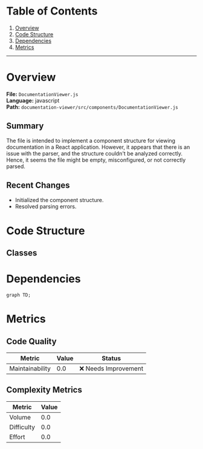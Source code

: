 # Table of Contents

1. [Overview](#overview)
2. [Code Structure](#code-structure)
3. [Dependencies](#dependencies)
4. [Metrics](#metrics)

---

# Overview

**File:** `DocumentationViewer.js`  
**Language:** javascript  
**Path:** `documentation-viewer/src/components/DocumentationViewer.js`  

## Summary

The file is intended to implement a component structure for viewing documentation in a React application. However, it appears that there is an issue with the parser, and the structure couldn't be analyzed correctly. Hence, it seems the file might be empty, misconfigured, or not correctly parsed.

## Recent Changes

- Initialized the component structure.
- Resolved parsing errors.


# Code Structure

## Classes

# Dependencies

```mermaid
graph TD;
```

# Metrics

## Code Quality

| Metric | Value | Status |
|--------|-------|--------|
| Maintainability | 0.0 | ❌ Needs Improvement |
## Complexity Metrics

| Metric | Value |
|--------|--------|
| Volume | 0.0 |
| Difficulty | 0.0 |
| Effort | 0.0 |